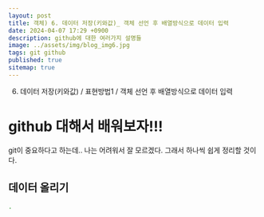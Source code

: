 ```yaml
---
layout: post
title: 객체) 6. 데이터 저장(키와값)_ 객체 선언 후 배열방식으로 데이터 입력
date: 2024-04-07 17:29 +0900
description: github에 대한 여러가지 설명들
image: ../assets/img/blog_img6.jpg
tags: git github
published: true
sitemap: true
---
```

6. 데이터 저장(키와값) / 표현방법1 / 객체 선언 후 배열방식으로 데이터 입력

# github 대해서 배워보자!!!
git이 중요하다고 하는데.. 나는 어려워서 잘 모르겠다.
그래서 하나씩 쉽게 정리할 것이다.

## 데이터 올리기
````bash
.
````